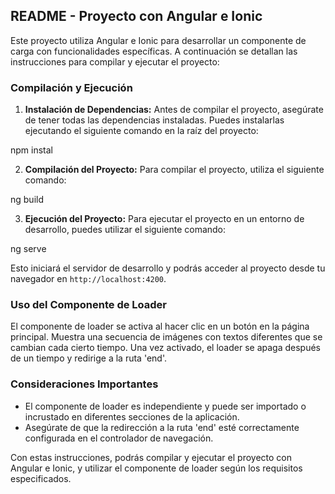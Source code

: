 ## README - Proyecto con Angular e Ionic

Este proyecto utiliza Angular e Ionic para desarrollar un componente de carga con funcionalidades específicas. A continuación se detallan las instrucciones para compilar y ejecutar el proyecto:

### Compilación y Ejecución

1. **Instalación de Dependencias:**
   Antes de compilar el proyecto, asegúrate de tener todas las dependencias instaladas. Puedes instalarlas ejecutando el siguiente comando en la raíz del proyecto:

npm instal


2. **Compilación del Proyecto:**
   Para compilar el proyecto, utiliza el siguiente comando:

ng build


3. **Ejecución del Proyecto:**
   Para ejecutar el proyecto en un entorno de desarrollo, puedes utilizar el siguiente comando:

ng serve

Esto iniciará el servidor de desarrollo y podrás acceder al proyecto desde tu navegador en `http://localhost:4200`.

### Uso del Componente de Loader

El componente de loader se activa al hacer clic en un botón en la página principal. Muestra una secuencia de imágenes con textos diferentes que se cambian cada cierto tiempo. Una vez activado, el loader se apaga después de un tiempo y redirige a la ruta 'end'.

### Consideraciones Importantes

- El componente de loader es independiente y puede ser importado o incrustado en diferentes secciones de la aplicación.
- Asegúrate de que la redirección a la ruta 'end' esté correctamente configurada en el controlador de navegación.

Con estas instrucciones, podrás compilar y ejecutar el proyecto con Angular e Ionic, y utilizar el componente de loader según los requisitos especificados.